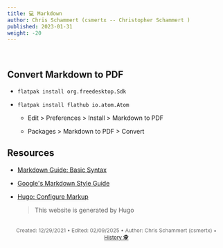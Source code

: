 ```yaml
---
title: 💻 Markdown
author: Chris Schammert (csmertx -- Christopher Schammert )
published: 2023-01-31
weight: -20
---
```


<!-- The content of this website was written by Christopher Schammert aka Chris Schammert -->

<br />

## Convert Markdown to PDF

- ```flatpak install org.freedesktop.Sdk```

- ```flatpak install flathub io.atom.Atom```

    - Edit > Preferences > Install > Markdown to PDF

    - Packages > Markdown to PDF > Convert

## Resources

- [Markdown Guide: Basic Syntax](https://www.markdownguide.org/basic-syntax#code-blocks)

- [Google's Markdown Style Guide](https://google.github.io/styleguide/docguide/style.html)

- [Hugo: Configure Markup](https://gohugo.io/getting-started/configuration-markup/)

    > This website is generated by Hugo

<br />

<div style="text-align: center; font-size:12px; color:dimgray">
    Created: 12/29/2021 • Edited: 02/09/2025 • Author: Chris Schammert (csmertx) • 
    <a href="https://github.com/csmertx/csmertx.github.io/commits/main/content/Linux/Code/markdown.md" 
       title="Github.com | csmertx \ csmertx.github.io \ commits \ main \ content \ Linux \ Code \ Markdown">
       History 🕵️
    </a>
</div>